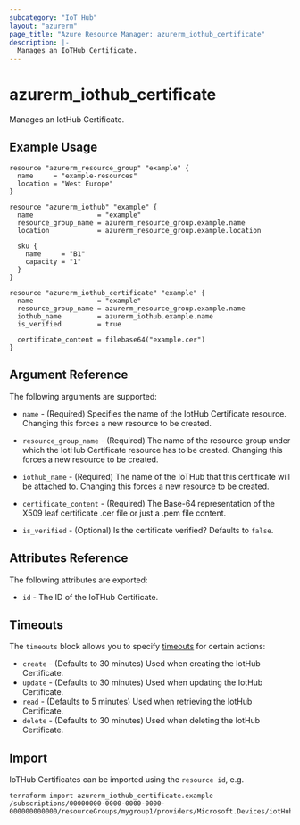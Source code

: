 ```yaml
---
subcategory: "IoT Hub"
layout: "azurerm"
page_title: "Azure Resource Manager: azurerm_iothub_certificate"
description: |-
  Manages an IoTHub Certificate.
---
```


# azurerm_iothub_certificate

Manages an IotHub Certificate.

## Example Usage

```hcl
resource "azurerm_resource_group" "example" {
  name     = "example-resources"
  location = "West Europe"
}

resource "azurerm_iothub" "example" {
  name                = "example"
  resource_group_name = azurerm_resource_group.example.name
  location            = azurerm_resource_group.example.location

  sku {
    name     = "B1"
    capacity = "1"
  }
}

resource "azurerm_iothub_certificate" "example" {
  name                = "example"
  resource_group_name = azurerm_resource_group.example.name
  iothub_name         = azurerm_iothub.example.name
  is_verified         = true

  certificate_content = filebase64("example.cer")
}
```

## Argument Reference

The following arguments are supported:

* `name` - (Required) Specifies the name of the IotHub Certificate resource. Changing this forces a new resource to be created.

* `resource_group_name` - (Required) The name of the resource group under which the IotHub Certificate resource has to be created. Changing this forces a new resource to be created.

* `iothub_name` - (Required) The name of the IoTHub that this certificate will be attached to. Changing this forces a new resource to be created.

* `certificate_content` - (Required) The Base-64 representation of the X509 leaf certificate .cer file or just a .pem file content.

* `is_verified` - (Optional) Is the certificate verified? Defaults to `false`.

## Attributes Reference

The following attributes are exported:

* `id` - The ID of the IoTHub Certificate.

## Timeouts

The `timeouts` block allows you to specify [timeouts](https://www.terraform.io/language/resources/syntax#operation-timeouts) for certain actions:

* `create` - (Defaults to 30 minutes) Used when creating the IotHub Certificate.
* `update` - (Defaults to 30 minutes) Used when updating the IotHub Certificate.
* `read` - (Defaults to 5 minutes) Used when retrieving the IotHub Certificate.
* `delete` - (Defaults to 30 minutes) Used when deleting the IotHub Certificate.

## Import

IoTHub Certificates can be imported using the `resource id`, e.g.

```shell
terraform import azurerm_iothub_certificate.example /subscriptions/00000000-0000-0000-0000-000000000000/resourceGroups/mygroup1/providers/Microsoft.Devices/iotHubs/example/certificates/example
```
